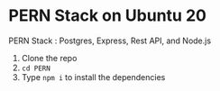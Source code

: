 # PERN Stack on Ubuntu 20
PERN Stack : Postgres, Express, Rest API, and Node.js

1. Clone the repo
2. `cd PERN`
3. Type `npm i` to install the dependencies

